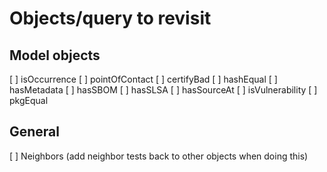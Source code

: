 # Objects/query to revisit

## Model objects

[ ] isOccurrence
[ ] pointOfContact
[ ] certifyBad
[ ] hashEqual
[ ] hasMetadata
[ ] hasSBOM
[ ] hasSLSA
[ ] hasSourceAt
[ ] isVulnerability
[ ] pkgEqual

## General

[ ] Neighbors (add neighbor tests back to other objects when doing this)
